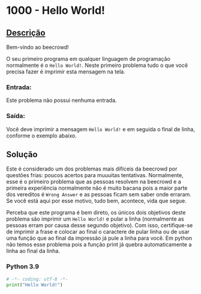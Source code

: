 # 1000 - Hello World!

## [Descrição](https://www.beecrowd.com.br/judge/pt/problems/view/1000)

Bem-vindo ao beecrowd!

O seu primeiro programa em qualquer linguagem de programação normalmente é o `Hello World!`. Neste primeiro problema tudo o que você precisa fazer é imprimir esta mensagem na tela.

### Entrada:
Este problema não possui nenhuma entrada.

### Saída:
Você deve imprimir a mensagem `Hello World!` e em seguida o final de linha, conforme o exemplo abaixo.

## Solução

Este é considerado um dos problemas mais difíceis da beecrowd por questões frias: poucos acertos para muuuitas tentativas. Normalmente, esse é o primeiro problema que as pessoas resolvem na beecrowd e a primeira experiência normalmente não é muito bacana pois a maior parte dos vereditos é `Wrong Answer` e as pessoas ficam sem saber onde erraram. Se você está aqui por esse motivo, tudo bem, acontece, vida que segue.

Perceba que este programa é bem direto, os únicos dois objetivos deste problema são imprimir um `Hello World!` e pular a linha (normalmente as pessoas erram por causa desse segundo objetivo). Com isso, certifique-se de imprimir a frase e colocar ao final o caractere de pular linha ou de usar uma função que ao final da impressão já pule a linha para você. Em python não temos esse problema pois a função print já quebra automaticamente a linha ao final da linha.

### Python 3.9
```python
# -*- coding: utf-8 -*-
print("Hello World!")
```
